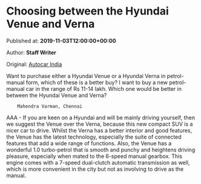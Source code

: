 
# Choosing between the Hyundai Venue and Verna

Published at: **2019-11-03T12:00:00+00:00**

Author: **Staff Writer**

Original: [Autocar India](https://www.autocarindia.com/auto-features/choosing-between-the-hyundai-venue-and-verna-414606)

Want to purchase either a Hyundai Venue or a Hyundai Verna in petrol-manual form, which of these is a better buy?
I want to buy a new petrol-manual car in the range of Rs 11-14 lakh. Which one would be better in between the Hyundai Venue and Verna?

        Mahendra Varman, Chennai
      
AAA - If you are keen on a Hyundai and will be mainly driving yourself, then we suggest the Venue over the Verna, because this new compact SUV is a nicer car to drive. Whilst the Verna has a better interior and good features, the Venue has the latest technology, especially the suite of connected features that add a wide range of functions. Also, the Venue has a wonderful 1.0 turbo-petrol that is smooth and punchy and heightens driving pleasure, especially when mated to the 6-speed manual gearbox. This engine comes with a 7-speed dual-clutch automatic transmission as well, which is more convenient in the city but not as involving to drive as the manual.
